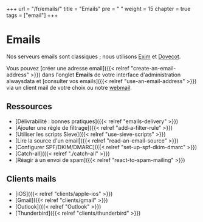 +++
url = "/fr/emails/"
title = "Emails"
pre = "<i class='fas fa-fw fa-paper-plane'></i> "
weight = 15
chapter = true
tags = ["email"]
+++

# Emails

Nos serveurs emails sont classiques ; nous utilisons [Exim](https://www.exim.org/) et [Dovecot](https://www.dovecot.org/).

Vous pouvez [créer une adresse email]({{< relref "create-an-email-address" >}}) dans l'onglet **Emails** de votre interface d'administration alwaysdata et [consulter vos emails]({{< relref "use-an-email-address" >}}) via un client mail de votre choix ou notre [webmail](https://webmail.alwaysdata.com).

## Ressources

- [Délivrabilité : bonnes pratiques]({{< relref "emails-delivery" >}})
- [Ajouter une règle de filtrage]({{< relref "add-a-filter-rule" >}})
- [Utiliser les scripts Sieve]({{< relref "use-sieve-scripts" >}})
- [Lire la source d'un email]({{< relref "read-an-email-source" >}})
- [Configurer SPF/DKIM/DMARC]({{< relref "set-up-spf-dkim-dmarc" >}})
- [Catch-all]({{< relref "./catch-all" >}})
- [Réagir à un envoi de spam]({{< relref "react-to-spam-mailing" >}})


## Clients mails

- [iOS]({{< relref "clients/apple-ios" >}})
- [Gmail]({{< relref "clients/gmail" >}})
- [Outlook]({{< relref "Outlook" >}})
- [Thunderbird]({{< relref "clients/thunderbird" >}})
